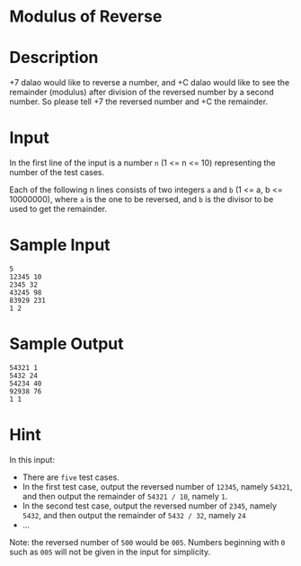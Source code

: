 # Modulus of Reverse

# Description

+7 dalao would like to reverse a number, and +C dalao would like to see the remainder (modulus) after division of the reversed number by a second number. So please tell +7 the reversed number and +C the remainder.

# Input

In the first line of the input is a number ``n`` (1 <= n <= 10) representing the number of the test cases.

Each of the following n lines consists of two integers ``a`` and ``b`` (1 <= a, b <= 10000000), where ``a`` is the one to be reversed, and ``b`` is the divisor to be used to get the remainder.


# Sample Input
```
5
12345 10
2345 32
43245 98
83929 231
1 2

```


# Sample Output

```
54321 1
5432 24
54234 40
92938 76
1 1

```

# Hint
In this input:

- There are ``five`` test cases.
- In the first test case, output the reversed number of ``12345``, namely ``54321``, and then output the remainder of ``54321 / 10``, namely ``1``.
- In the second test case, output the reversed number of ``2345``, namely ``5432``, and then output the remainder of ``5432 / 32``, namely ``24``
- ...

Note: the reversed number of ``500`` would be ``005``. Numbers beginning with ``0`` such as ``005`` will not be given in the input for simplicity. 